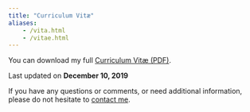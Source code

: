 ```yaml
---
title: "Curriculum Vitæ"
aliases:
    - /vita.html
    - /vitae.html
---
```


You can download my full [Curriculum Vitæ (PDF)](/files/vita/zamboni-vita.pdf).

Last updated on **December 10, 2019**

If you have any questions or comments, or need additional
information, please do not hesitate to [contact me](/contact).
